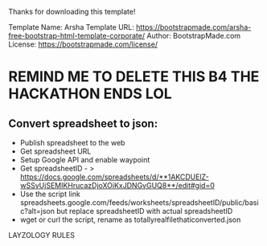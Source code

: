 Thanks for downloading this template!

Template Name: Arsha
Template URL: https://bootstrapmade.com/arsha-free-bootstrap-html-template-corporate/
Author: BootstrapMade.com
License: https://bootstrapmade.com/license/

# REMIND ME TO DELETE THIS B4 THE HACKATHON ENDS LOL

## Convert spreadsheet to json:

* Publish spreadsheet to the web
* Get spreadsheet URL
* Setup Google API and enable waypoint 
* Get spreadsheetID - > https://docs.google.com/spreadsheets/d/**1AKCDUElZ-wSSvUjSEMIKHrucazDjoXOiKxJDNGvGUQ8**/edit#gid=0
* Use the script link spreadsheets.google.com/feeds/worksheets/spreadsheetID/public/basic?alt=json but replace spreadsheetID with actual spreadsheetID
* wget or curl the script, rename as totallyrealfilethaticonverted.json

LAYZOLOGY RULES
